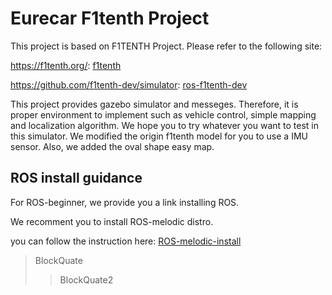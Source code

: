 # Eurecar F1tenth Project
This project is based on F1TENTH Project.
Please refer to the following site:

https://f1tenth.org/: [f1tenth](https://f1tenth.org/)

https://github.com/f1tenth-dev/simulator: [ros-f1tenth-dev](https://github.com/f1tenth-dev/simulator)

This project provides gazebo simulator and messeges. 
Therefore, it is proper environment to implement such as vehicle control, simple mapping and localization algorithm. We hope you to try whatever you want to test in this simulator. We modified the origin f1tenth model for you to use a IMU sensor. Also, we added the oval shape easy map. 

## ROS install guidance
For ROS-beginner, we provide you a link installing ROS.

We recomment you to install ROS-melodic distro.

you can follow the instruction here:
[ROS-melodic-install](http://wiki.ros.org/melodic/Installation/Ubuntu)


> BlockQuate
>	> BlockQuate2
 
